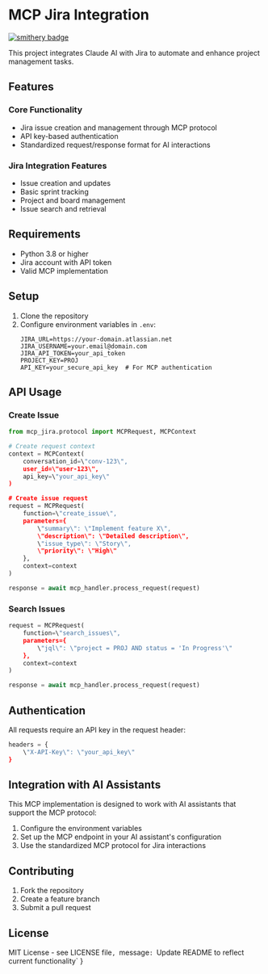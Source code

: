 # MCP Jira Integration

[![smithery badge](https://smithery.ai/badge/@Warzuponus/jira)](https://smithery.ai/server/@Warzuponus/jira)

This project integrates Claude AI with Jira to automate and enhance project management tasks.

## Features

### Core Functionality
- Jira issue creation and management through MCP protocol
- API key-based authentication
- Standardized request/response format for AI interactions

### Jira Integration Features
- Issue creation and updates
- Basic sprint tracking
- Project and board management
- Issue search and retrieval

## Requirements

- Python 3.8 or higher
- Jira account with API token
- Valid MCP implementation

## Setup

1. Clone the repository
2. Configure environment variables in `.env`:
   ```env
   JIRA_URL=https://your-domain.atlassian.net
   JIRA_USERNAME=your.email@domain.com
   JIRA_API_TOKEN=your_api_token
   PROJECT_KEY=PROJ
   API_KEY=your_secure_api_key  # For MCP authentication
   ```

## API Usage

### Create Issue
```python
from mcp_jira.protocol import MCPRequest, MCPContext

# Create request context
context = MCPContext(
    conversation_id=\"conv-123\",
    user_id=\"user-123\",
    api_key=\"your_api_key\"
)

# Create issue request
request = MCPRequest(
    function=\"create_issue\",
    parameters={
        \"summary\": \"Implement feature X\",
        \"description\": \"Detailed description\",
        \"issue_type\": \"Story\",
        \"priority\": \"High\"
    },
    context=context
)

response = await mcp_handler.process_request(request)
```

### Search Issues
```python
request = MCPRequest(
    function=\"search_issues\",
    parameters={
        \"jql\": \"project = PROJ AND status = 'In Progress'\"
    },
    context=context
)

response = await mcp_handler.process_request(request)
```

## Authentication

All requests require an API key in the request header:
```python
headers = {
    \"X-API-Key\": \"your_api_key\"
}
```

## Integration with AI Assistants

This MCP implementation is designed to work with AI assistants that support the MCP protocol:

1. Configure the environment variables
2. Set up the MCP endpoint in your AI assistant's configuration
3. Use the standardized MCP protocol for Jira interactions

## Contributing

1. Fork the repository
2. Create a feature branch
3. Submit a pull request

## License

MIT License - see LICENSE file`,
  `message`: `Update README to reflect current functionality`
}

